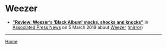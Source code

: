 # Weezer

 - [**"Review: Weezer’s ‘Black Album’ mocks, shocks and knocks"**](https://www.apnews.com/933880fd912f49c9872ddeac800504d2) in [Associated Press News](https://www.apnews.com/) on 5 March 2019 about [Weezer](https://bjmdotnet.github.io/pr1nc3/topics/weezer/) ([mirror](https://web.archive.org/web/*/https://www.apnews.com/933880fd912f49c9872ddeac800504d2))

----

[Home](../)
